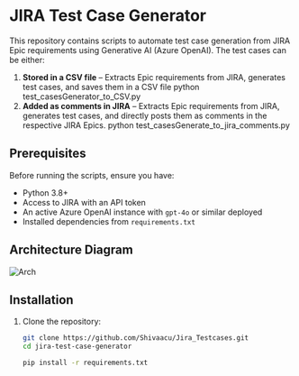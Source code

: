 # JIRA Test Case Generator

This repository contains scripts to automate test case generation from JIRA Epic requirements using Generative AI (Azure OpenAI). The test cases can be either:

1. **Stored in a CSV file** – Extracts Epic requirements from JIRA, generates test cases, and saves them in a CSV file
   python test_casesGenerator_to_CSV.py
2. **Added as comments in JIRA** – Extracts Epic requirements from JIRA, generates test cases, and directly posts them as comments in the respective JIRA Epics.
   python test_casesGenerate_to_jira_comments.py
## Prerequisites

Before running the scripts, ensure you have:

- Python 3.8+
- Access to JIRA with an API token
- An active Azure OpenAI instance with `gpt-4o` or similar deployed
- Installed dependencies from `requirements.txt`

## Architecture Diagram
![Arch](https://github.com/user-attachments/assets/54db35c8-b39b-453d-bd96-13e14e8b1e06)

## Installation

1. Clone the repository:

   ```sh
   git clone https://github.com/Shivaacu/Jira_Testcases.git
   cd jira-test-case-generator

   pip install -r requirements.txt


